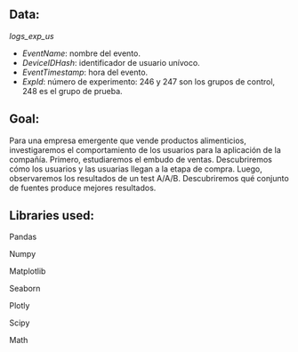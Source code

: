 ## Data:

*logs_exp_us*
- *EventName*: nombre del evento.
- *DeviceIDHash*: identificador de usuario unívoco.
- *EventTimestamp*: hora del evento.
- *ExpId*: número de experimento: 246 y 247 son los grupos de control, 248 es el grupo de prueba.


## Goal:

Para una empresa emergente que vende productos alimenticios, investigaremos el comportamiento de los usuarios para la aplicación de la compañía. 
Primero, estudiaremos el embudo de ventas. Descubriremos cómo los usuarios y las usuarias llegan a la etapa de compra. 
Luego, observaremos los resultados de un test A/A/B.
Descubriremos qué conjunto de fuentes produce mejores resultados.

## Libraries used:

Pandas

Numpy

Matplotlib

Seaborn

Plotly

Scipy

Math
